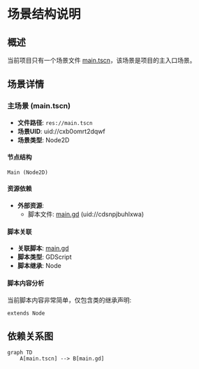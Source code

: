 # 场景结构说明

## 概述

当前项目只有一个场景文件 [main.tscn](file:///F:/帝国：博弈/main.tscn)，该场景是项目的主入口场景。

## 场景详情

### 主场景 (main.tscn)

- **文件路径**: `res://main.tscn`
- **场景UID**: uid://cxb0omrt2dqwf
- **场景类型**: Node2D

#### 节点结构

```
Main (Node2D)
```

#### 资源依赖

- **外部资源**:
  - 脚本文件: [main.gd](file:///F:/帝国：博弈/main.gd) (uid://cdsnpjbuhlxwa)

#### 脚本关联

- **关联脚本**: [main.gd](file:///F:/帝国：博弈/main.gd)
- **脚本类型**: GDScript
- **脚本继承**: Node

#### 脚本内容分析

当前脚本内容非常简单，仅包含类的继承声明:

```gdscript
extends Node
```

## 依赖关系图

```mermaid
graph TD
    A[main.tscn] --> B[main.gd]
```
